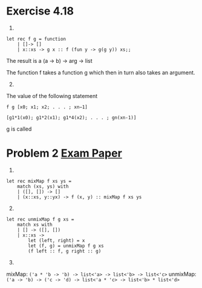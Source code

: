 # Exercise 4.18
1. 
```
let rec f g = function
    | []-> []
    | x::xs -> g x :: f (fun y -> g(g y)) xs;;
```

The result is a (a -> b) -> arg -> list<a> 

The function f takes a function g which then in turn also takes an argument.

2. 
The value of the following statement
```
f g [x0; x1; x2; . . . ; xn−1]

[g1*1(x0); g1*2(x1); g1*4(x2); . . . ; gn(xn-1)]

```

g is called 

# Problem 2 [Exam Paper](https://www.imm.dtu.dk/~mire/FSharpBook/OldExams/02157-2015summer.pdf) 
1.
```
let rec mixMap f xs ys = 
    match (xs, ys) with
    | ([], []) -> []
    | (x::xs, y::yx) -> f (x, y) :: mixMap f xs ys 
```
2. 
```
let rec unmixMap f g xs = 
    match xs with
    | [] -> ([], [])
    | x::xs -> 
        let (left, right) = x
        let (f, g) = unmixMap f g xs
        (f left :: f, g right :: g)
```
3.
mixMap: 
`('a * 'b -> 'b) -> list<'a> -> list<'b> -> list<'c>` 
unmixMap: 
`('a -> 'b) -> ('c -> 'd) -> list<'a * 'c> -> list<'b> * list<'d>`
